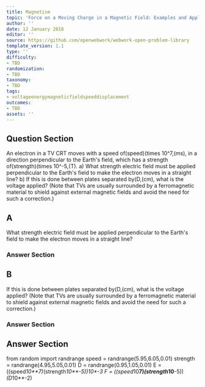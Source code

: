 ```yaml
---
title: Magnetism
topic: 'Force on a Moving Charge in a Magnetic Field: Examples and Applications'
author: ''
date: 12 January 2018
editor: ''
source: https://github.com/openwebwork/webwork-open-problem-library
template_version: 1.1
type: ''
difficulty:
- TBD
randomization:
- TBD
taxonomy:
- TBD
tags:
- voltageenergymagneticfieldspeeddisplacement
outcomes:
- TBD
assets: ''
---
```


## Question Section 

An electron in a TV CRT moves with a speed of(speed)(times 10^7,(ms), in a direction perpendicular to the Earth's field, which has a strength of(strength)(times 10^-5,(T).
a) What strength electric field must be applied perpendicular to the Earth's field to make the electron moves in a straight line?
b) If this is done between plates separated by(D,(cm), what is the voltage applied? (Note that TVs are usually surrounded by a ferromagnetic material to shield against external magnetic fields and avoid the need for such a correction.)

## A
What strength electric field must be applied perpendicular to the Earth's field to make the electron moves in a straight line?
### Answer Section
## B
If this is done between plates separated by(D,(cm), what is the voltage applied? (Note that TVs are usually surrounded by a ferromagnetic material to shield against external magnetic fields and avoid the need for such a correction.)
### Answer Section


## Answer Section

from random import randrange
speed = randrange(5.95,6.05,0.01)
strength = randrange(4.95,5.05,0.01)
D = randrange(0.95,1.05,0.01)
E = ((speed*10**7)*(strength*10**-5))*10**-3
F = ((speed*10**7)*(strength*10**-5))*(D*10**-2)